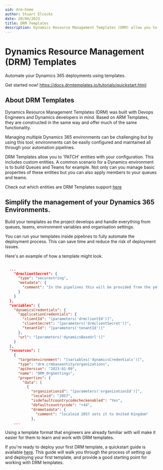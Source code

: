 ```yaml
---
uid: drm-home
author: Stuart Elcocks
date: 20/04/2023
title: DRM Templates
description: Dynamics Resource Management Templates (DRM) allow you to manage your Dynamics 365 environment configuration using templates. 
---
```


# Dynamics Resource Management (DRM) Templates

Automate your Dynamics 365 deployments using templates.

Get started now! https://docs.drmtemplates.io/tutorials/quickstart.html 

## About DRM Templates

Dynamics Resource Management Templates (DRM) was built with Devops Engineers and Dynamics developers in mind. Based on 
ARM Templates, they are constructed in the same way and offer much of the same functionality.

Managing multiple Dynamics 365 environments can be challenging but by using this tool, 
environments can be easily configured and maintained all through your automation pipelines.

DRM Templates allow you to 'PATCH' entities with your configuration. This includes custom entities. 
A common scenario for a Dynamics environment is to build Queues and Teams for example. 
Not only can you manage basic properties of these entities but you can also apply members to your queues and teams.

Check out which entities are DRM Templates support [here](xref:supported-web-entities)

## Simplify the management of your Dynamics 365 Environments.

Build your templates as the project develops and handle everything from queues, 
teams, environment variables and organisation settings.

You can run your templates inside pipelines to fully automate the deployment process. 
This can save time and reduce the risk of deployment issues.

Here's an example of how a template might look.

```json

  ...
    "drmclientSecret": {
      "type": "securestring",
      "metadata": {
        "comment": "In the pipelines this will be provided from the yml file."
      }
    }
  },
  "variables": {
    "dynamicsCredentials": {
      "applicationCredentials": {
        "clientId": "[parameters('drmclientId')]",
        "clientSecret": "[parameters('drmclientSecret')]",
        "tenantId": "[parameters('tenantId')]"
      },
      "url": "[parameters('dynamicsBaseUrl')]"
    }
  },
  "resources": [
    {
      "targetenvironment": "[variables('dynamicsCredentials')]",
      "type": "drm.crmbaseentity/organizations",
      "apiVersion": "2023-01-09",
      "name": "DRM_OrgSettings",
      "properties": {
        "data": [
          {
            "organizationid": "[parameters('organizationId')]",
            "localeid": "2057",
            "isdefaultcountrycodecheckenabled": "Yes",
            "defaultcountrycode": "+44",
            "drmmetadata": {
              "comment": "localeid 2057 sets it to United Kingdom"
            },
    ...
```

Using a template format that engineers are already familiar with will make it easier for 
them to learn and work with DRM templates.

If you're ready to deploy your first DRM template, a quickstart guide is available [here](xref:drm-quickstart). 
This guide will walk you through the process of setting up and deploying your first template, 
and provide a good starting point for working with DRM templates.